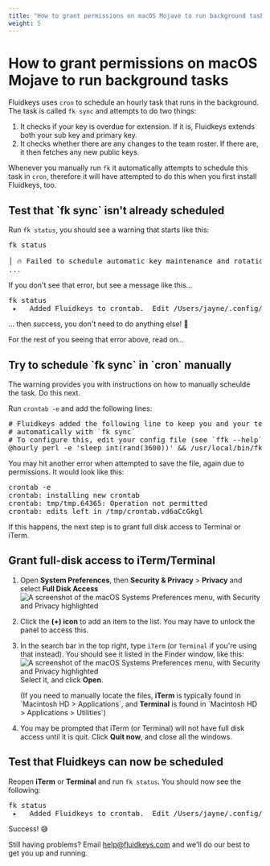 ```yaml
---
title: "How to grant permissions on macOS Mojave to run background tasks"
weight: 5
---
```


# How to grant permissions on macOS Mojave to run background tasks

Fluidkeys uses `cron` to schedule an hourly task that runs in the background. The task is called `fk sync` and attempts to do two things:

1. It checks if your key is overdue for extension. If it is, Fluidkeys extends both your sub key and primary key.
2. It checks whether there are any changes to the team roster. If there are, it then fetches any new public keys.

Whenever you manually run `fk` it automatically attempts to schedule this task in `cron`, therefore it will have attempted to do this when you first install Fluidkeys, too.

<h2 class="numbered">Test that `fk sync` isn't already scheduled</h2>

Run `fk status`, you should see a warning that starts like this:

<pre class="terminal">
<span class="command">fk status</span>

<span class="error">│</span> 🔥 Failed to schedule automatic key maintenance and rotation</span>
<span class="output">...</span>
</pre>

If you don't see that error, but see a message like this...

<pre class="terminal">
<span class="command">fk status</span>
 <span class="information">▸</span>   Added Fluidkeys to crontab.  Edit /Users/jayne/.config/fluidkeys/config.toml to remove.
</pre>

... then success, you don't need to do anything else! 🙌

For the rest of you seeing that error above, read on...

<h2 class="numbered">Try to schedule `fk sync` in `cron` manually</h2>

The warning provides you with instructions on how to manually scheulde the task. Do this next.

Run `crontab -e` and add the following lines:

<pre>
# Fluidkeys added the following line to keep you and your team's keys updated
# automatically with `fk sync`
# To configure this, edit your config file (see `ffk --help` for the location)
@hourly perl -e 'sleep int(rand(3600))' && /usr/local/bin/fk sync --cron-output
</pre>

You may hit another error when attempted to save the file, again due to permissions. It would look like this:

<pre class="terminal">
<span class="command">crontab -e</span>
<span class="output">crontab: installing new crontab
crontab: tmp/tmp.64365: Operation not permitted
crontab: edits left in /tmp/crontab.vd6aCcGkgl</span>
</pre>

If this happens, the next step is to grant full disk access to Terminal or iTerm.

<h2 class="numbered">Grant full-disk access to iTerm/Terminal</h2>

<ol>
    <li>
        <p>
        Open <strong>System Preferences</strong>, then <strong>Security & Privacy</strong> > <strong>Privacy</strong> and select <strong>Full Disk Access</strong>
        <img src="/images/docs/grant-permissions-on-mac-os-mojave/screenshot-full-disk-access-menu.png" class="normal-width" alt="A screenshot of the macOS Systems Preferences menu, with Security and Privacy highlighted" />
        </p>
    </li>
    <li>
        <p>Click the <strong>(+) icon</strong> to add an item to the list. You may have to unlock the panel to access this.</p>
    </li>
    <li>
        <p>In the search bar in the top right, type <code>iTerm</code> (or <code>Terminal</code> if you're using that instead). You should see it listed in the Finder window, like this:
        <img src="/images/docs/grant-permissions-on-mac-os-mojave/screenshot-select-iterm-in-finder.png" class="normal-width" alt="A screenshot of the macOS Systems Preferences menu, with Security and Privacy highlighted" />
        Select it, and click <strong>Open</strong>.</p>
        <p>(If you need to manually locate the files, <strong>iTerm</strong> is typically found in `Macintosh HD > Applications`, and <strong>Terminal</strong> is found in `Macintosh HD > Applications > Utilities`)</p>
    </li>
    <li class="markdown__index-item">
        You may be prompted that iTerm (or Terminal) will not have full disk access until it is quit. Click <strong>Quit now</strong>, and close all the windows.
    </li>
</ol>

<h2 class="numbered">Test that Fluidkeys can now be scheduled</h2>

Reopen <strong>iTerm</strong> or <strong>Terminal</strong> and run `fk status`. You should now see the following:

<pre class="terminal">
<span class="command">fk status</span>
 <span class="information">▸</span>   Added Fluidkeys to crontab.  Edit /Users/jayne/.config/fluidkeys/config.toml to remove.
</pre>

Success! 😅

Still having problems? Email [help@fluidkeys.com](mailto:help@fluidkeys.com) and we'll do our best to get you up and running.
